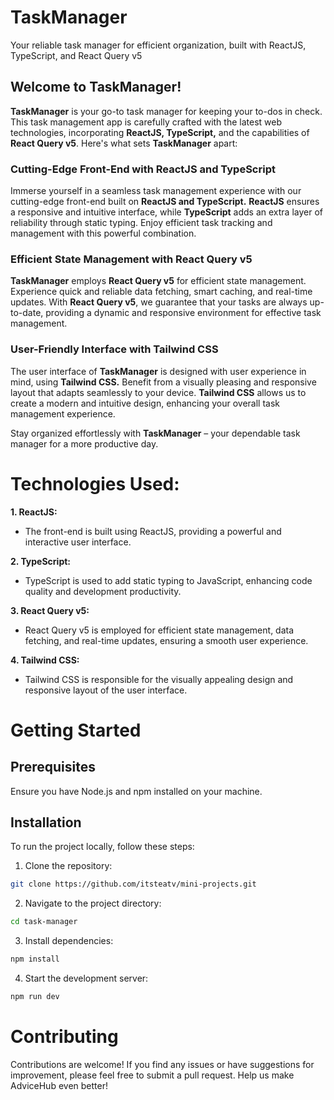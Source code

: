 # TaskManager

Your reliable task manager for efficient organization, built with ReactJS, TypeScript, and React Query v5

## Welcome to TaskManager!

**TaskManager** is your go-to task manager for keeping your to-dos in check. This task management app is carefully crafted with the latest web technologies, incorporating **ReactJS, TypeScript,** and the capabilities of **React Query v5**. Here's what sets **TaskManager** apart:

### Cutting-Edge Front-End with ReactJS and TypeScript

Immerse yourself in a seamless task management experience with our cutting-edge front-end built on **ReactJS and TypeScript.** **ReactJS** ensures a responsive and intuitive interface, while **TypeScript** adds an extra layer of reliability through static typing. Enjoy efficient task tracking and management with this powerful combination.

### Efficient State Management with React Query v5

**TaskManager** employs **React Query v5** for efficient state management. Experience quick and reliable data fetching, smart caching, and real-time updates. With **React Query v5**, we guarantee that your tasks are always up-to-date, providing a dynamic and responsive environment for effective task management.

### User-Friendly Interface with Tailwind CSS

The user interface of **TaskManager** is designed with user experience in mind, using **Tailwind CSS.** Benefit from a visually pleasing and responsive layout that adapts seamlessly to your device. **Tailwind CSS** allows us to create a modern and intuitive design, enhancing your overall task management experience.

Stay organized effortlessly with **TaskManager** – your dependable task manager for a more productive day.

# Technologies Used:

**1. ReactJS:**

- The front-end is built using ReactJS, providing a powerful and interactive user interface.

**2. TypeScript:**

- TypeScript is used to add static typing to JavaScript, enhancing code quality and development productivity.

**3. React Query v5:**

- React Query v5 is employed for efficient state management, data fetching, and real-time updates, ensuring a smooth user experience.

**4. Tailwind CSS:**

- Tailwind CSS is responsible for the visually appealing design and responsive layout of the user interface.

# Getting Started

## Prerequisites

Ensure you have Node.js and npm installed on your machine.

## Installation

To run the project locally, follow these steps:

1. Clone the repository:

```bash
git clone https://github.com/itsteatv/mini-projects.git
```

2. Navigate to the project directory:

```bash
cd task-manager
```

3. Install dependencies:

```bash
npm install
```

4. Start the development server:

```bash
npm run dev
```

# Contributing

Contributions are welcome! If you find any issues or have suggestions for improvement, please feel free to submit a pull request. Help us make AdviceHub even better!
